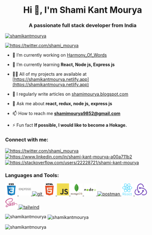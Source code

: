 <h1 align="center">Hi 👋, I'm Shami Kant Mourya</h1>
<h3 align="center">A passionate full stack developer from India</h3>

<p align="left"> <a href="https://github.com/ryo-ma/github-profile-trophy"><img src="https://github-profile-trophy.vercel.app/?username=shamikantmourya" alt="shamikantmourya" /></a> </p>

<p align="left"> <a href="https://twitter.com/https://twitter.com/shami_mourya" target="blank"><img src="https://img.shields.io/twitter/follow/https://twitter.com/shami_mourya?logo=twitter&style=for-the-badge" alt="https://twitter.com/shami_mourya" /></a> </p>

- 🔭 I’m currently working on [Harmony_Of_Words](https://github.com/ShamiKantMourya/Harmony_Of_Word)

- 🌱 I’m currently learning **React, Node js, Express js**

- 👨‍💻 All of my projects are available at [https://shamikantmourya.netlify.app](https://shamikantmourya.netlify.app)

- 📝 I regularly write articles on [shamimourya.blogspot.com](shamimourya.blogspot.com)

- 💬 Ask me about **react, redux, node js, express js**

- 📫 How to reach me **shamimourya9852@gmail.com**

- ⚡ Fun fact **If possible, I would like to become a Hokage.**

<h3 align="left">Connect with me:</h3>
<p align="left">
<a href="https://twitter.com/https://twitter.com/shami_mourya" target="blank"><img align="center" src="https://raw.githubusercontent.com/rahuldkjain/github-profile-readme-generator/master/src/images/icons/Social/twitter.svg" alt="https://twitter.com/shami_mourya" height="30" width="40" /></a>
<a href="https://linkedin.com/in/https://www.linkedin.com/in/shami-kant-mourya-a00a711b2" target="blank"><img align="center" src="https://raw.githubusercontent.com/rahuldkjain/github-profile-readme-generator/master/src/images/icons/Social/linked-in-alt.svg" alt="https://www.linkedin.com/in/shami-kant-mourya-a00a711b2" height="30" width="40" /></a>
<a href="https://stackoverflow.com/users/https://stackoverflow.com/users/22228721/shami-kant-mourya" target="blank"><img align="center" src="https://raw.githubusercontent.com/rahuldkjain/github-profile-readme-generator/master/src/images/icons/Social/stack-overflow.svg" alt="https://stackoverflow.com/users/22228721/shami-kant-mourya" height="30" width="40" /></a>
</p>

<h3 align="left">Languages and Tools:</h3>
<p align="left"> <a href="https://www.w3schools.com/css/" target="_blank" rel="noreferrer"> <img src="https://raw.githubusercontent.com/devicons/devicon/master/icons/css3/css3-original-wordmark.svg" alt="css3" width="40" height="40"/> </a> <a href="https://expressjs.com" target="_blank" rel="noreferrer"> <img src="https://raw.githubusercontent.com/devicons/devicon/master/icons/express/express-original-wordmark.svg" alt="express" width="40" height="40"/> </a> <a href="https://git-scm.com/" target="_blank" rel="noreferrer"> <img src="https://www.vectorlogo.zone/logos/git-scm/git-scm-icon.svg" alt="git" width="40" height="40"/> </a> <a href="https://www.w3.org/html/" target="_blank" rel="noreferrer"> <img src="https://raw.githubusercontent.com/devicons/devicon/master/icons/html5/html5-original-wordmark.svg" alt="html5" width="40" height="40"/> </a> <a href="https://developer.mozilla.org/en-US/docs/Web/JavaScript" target="_blank" rel="noreferrer"> <img src="https://raw.githubusercontent.com/devicons/devicon/master/icons/javascript/javascript-original.svg" alt="javascript" width="40" height="40"/> </a> <a href="https://www.mongodb.com/" target="_blank" rel="noreferrer"> <img src="https://raw.githubusercontent.com/devicons/devicon/master/icons/mongodb/mongodb-original-wordmark.svg" alt="mongodb" width="40" height="40"/> </a> <a href="https://nodejs.org" target="_blank" rel="noreferrer"> <img src="https://raw.githubusercontent.com/devicons/devicon/master/icons/nodejs/nodejs-original-wordmark.svg" alt="nodejs" width="40" height="40"/> </a> <a href="https://postman.com" target="_blank" rel="noreferrer"> <img src="https://www.vectorlogo.zone/logos/getpostman/getpostman-icon.svg" alt="postman" width="40" height="40"/> </a> <a href="https://reactjs.org/" target="_blank" rel="noreferrer"> <img src="https://raw.githubusercontent.com/devicons/devicon/master/icons/react/react-original-wordmark.svg" alt="react" width="40" height="40"/> </a> <a href="https://redux.js.org" target="_blank" rel="noreferrer"> <img src="https://raw.githubusercontent.com/devicons/devicon/master/icons/redux/redux-original.svg" alt="redux" width="40" height="40"/> </a> <a href="https://sass-lang.com" target="_blank" rel="noreferrer"> <img src="https://raw.githubusercontent.com/devicons/devicon/master/icons/sass/sass-original.svg" alt="sass" width="40" height="40"/> </a> <a href="https://tailwindcss.com/" target="_blank" rel="noreferrer"> <img src="https://www.vectorlogo.zone/logos/tailwindcss/tailwindcss-icon.svg" alt="tailwind" width="40" height="40"/> </a> </p>

<p><img align="left" src="https://github-readme-stats.vercel.app/api/top-langs?username=shamikantmourya&show_icons=true&locale=en&layout=compact" alt="shamikantmourya" /></p>

<p>&nbsp;<img align="center" src="https://github-readme-stats.vercel.app/api?username=shamikantmourya&show_icons=true&locale=en" alt="shamikantmourya" /></p>

<p><img align="center" src="https://github-readme-streak-stats.herokuapp.com/?user=shamikantmourya&" alt="shamikantmourya" /></p>
